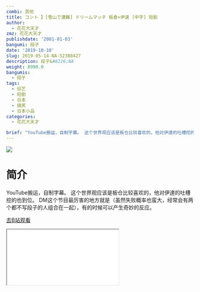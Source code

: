 ```yaml
---
combi: 其他
title: コント 】[雪山で遭難] ドリームマッチ 板倉×伊達 [中字] 短剧
author:
  - 花花大天才
zmz: 花花大天才
publishdate: '2001-01-03'
bangumi: 段子
date: '2019-10-10'
slug: 2019-05-14-NA-52388427
description: 段子&#8226;NA
weight: 8990.0
bangumis:
  - 段子
tags:
  - 综艺
  - 短剧
  - 日本
  - 搞笑
  - 日本小品
categories:
  - 花花大天才

brief: "YouTube搬运，自制字幕。 这个世界观应该是板仓比较喜欢的，他对伊達的吐槽挖的也到位。 DM这个节目最厉害的地方就是（虽然失败概率也蛮大，经常会有两个都不写段子的人组合在一起），有的时候可以产生奇妙的反应。"
---
```

![](https://raw.githubusercontent.com/tcgriffith/owaraisite/master/static/tmpimg/f8a2f24cb3ba955c0b83fdd509613e25a4f90635.jpg.480.jpg)
# 简介  
YouTube搬运，自制字幕。
这个世界观应该是板仓比较喜欢的，他对伊達的吐槽挖的也到位。
DM这个节目最厉害的地方就是（虽然失败概率也蛮大，经常会有两个都不写段子的人组合在一起），有的时候可以产生奇妙的反应。  

[去B站观看](https://www.bilibili.com/video/av52388427/)
<div class ="resp-container"><iframe class="testiframe" src="//player.bilibili.com/player.html?aid=52388427"", scrolling="no", allowfullscreen="true" > </iframe></div> 
